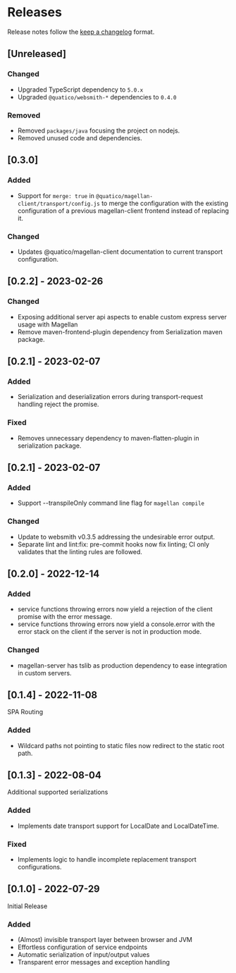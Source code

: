 <!--
 ---------------------------------------------------------------------------------------------
   Copyright (c) Quatico Solutions AG. All rights reserved.
   Licensed under the MIT License. See LICENSE in the project root for license information.
 ---------------------------------------------------------------------------------------------
-->
<!-- markdownlint-disable MD024 -->

# Releases

Release notes follow the [keep a changelog](https://keepachangelog.com/en/1.1.0/) format.

## [Unreleased]

### Changed

- Upgraded TypeScript dependency to `5.0.x`
- Upgraded `@quatico/websmith-*` dependencies to `0.4.0`

### Removed

- Removed `packages/java` focusing the project on nodejs.
- Removed unused code and dependencies.

## [0.3.0]

### Added

- Support for `merge: true` in `@quatico/magellan-client/transport/config.js` to merge the configuration with the
  existing configuration of a previous magellan-client frontend instead of replacing it.

### Changed 

- Updates @quatico/magellan-client documentation to current transport configuration.

## [0.2.2] - 2023-02-26

### Changed

- Exposing additional server api aspects to enable custom express server usage with Magellan
- Remove maven-frontend-plugin dependency from Serialization maven package.

## [0.2.1] - 2023-02-07

### Added 

- Serialization and deserialization errors during transport-request handling reject the promise.

### Fixed 

- Removes unnecessary dependency to maven-flatten-plugin in serialization package.

## [0.2.1] - 2023-02-07

### Added

- Support --transpileOnly command line flag for `magellan compile`

### Changed 

- Update to websmith v0.3.5 addressing the undesirable error output.
- Separate lint and lint:fix: pre-commit hooks now fix linting; CI only validates that the linting rules are followed.

## [0.2.0] - 2022-12-14

### Added 

- service functions throwing errors now yield a rejection of the client promise with the error message.
- service functions throwing errors now yield a console.error with the error stack on the client if the server is not in
  production mode.

### Changed

- magellan-server has tslib as production dependency to ease integration in custom servers.

## [0.1.4] - 2022-11-08

SPA Routing

### Added 

- Wildcard paths not pointing to static files now redirect to the static root path.

## [0.1.3] - 2022-08-04

Additional supported serializations

### Added 

- Implements date transport support for LocalDate and LocalDateTime.

### Fixed

- Implements logic to handle incomplete replacement transport configurations.

## [0.1.0] - 2022-07-29

Initial Release

### Added

- (Almost) invisible transport layer between browser and JVM
- Effortless configuration of service endpoints
- Automatic serialization of input/output values
- Transparent error messages and exception handling